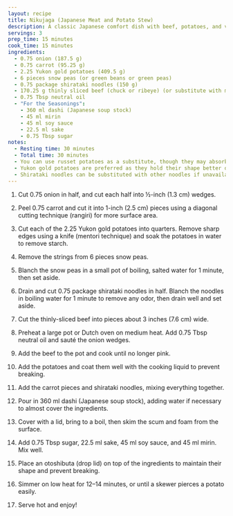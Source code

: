 ```yaml
---
layout: recipe
title: Nikujaga (Japanese Meat and Potato Stew)
description: A classic Japanese comfort dish with beef, potatoes, and vegetables in a savory broth.
servings: 3
prep_time: 15 minutes
cook_time: 15 minutes
ingredients:
  - 0.75 onion (187.5 g)
  - 0.75 carrot (95.25 g)
  - 2.25 Yukon gold potatoes (409.5 g)
  - 6 pieces snow peas (or green beans or green peas)
  - 0.75 package shirataki noodles (150 g)
  - 170.25 g thinly sliced beef (chuck or ribeye) (or substitute with mushrooms for vegan/vegetarian)
  - 0.75 Tbsp neutral oil
  - "For the Seasonings":
    - 360 ml dashi (Japanese soup stock)
    - 45 ml mirin
    - 45 ml soy sauce
    - 22.5 ml sake
    - 0.75 Tbsp sugar
notes:
  - Resting time: 30 minutes
  - Total time: 30 minutes
  - You can use russet potatoes as a substitute, though they may absorb more flavor.
  - Yukon gold potatoes are preferred as they hold their shape better during simmering.
  - Shirataki noodles can be substituted with other noodles if unavailable.
---
```


1. Cut 0.75 onion in half, and cut each half into ½-inch (1.3 cm) wedges.

2. Peel 0.75 carrot and cut it into 1-inch (2.5 cm) pieces using a diagonal cutting technique (rangiri) for more surface area.

3. Cut each of the 2.25 Yukon gold potatoes into quarters. Remove sharp edges using a knife (mentori technique) and soak the potatoes in water to remove starch.

4. Remove the strings from 6 pieces snow peas.

5. Blanch the snow peas in a small pot of boiling, salted water for 1 minute, then set aside.

6. Drain and cut 0.75 package shirataki noodles in half. Blanch the noodles in boiling water for 1 minute to remove any odor, then drain well and set aside.

7. Cut the thinly-sliced beef into pieces about 3 inches (7.6 cm) wide.

8. Preheat a large pot or Dutch oven on medium heat. Add 0.75 Tbsp neutral oil and sauté the onion wedges.

9. Add the beef to the pot and cook until no longer pink.

10. Add the potatoes and coat them well with the cooking liquid to prevent breaking.

11. Add the carrot pieces and shirataki noodles, mixing everything together.

12. Pour in 360 ml dashi (Japanese soup stock), adding water if necessary to almost cover the ingredients.

13. Cover with a lid, bring to a boil, then skim the scum and foam from the surface.

14. Add 0.75 Tbsp sugar, 22.5 ml sake, 45 ml soy sauce, and 45 ml mirin. Mix well.

15. Place an otoshibuta (drop lid) on top of the ingredients to maintain their shape and prevent breaking.

16. Simmer on low heat for 12–14 minutes, or until a skewer pierces a potato easily.

17. Serve hot and enjoy!
